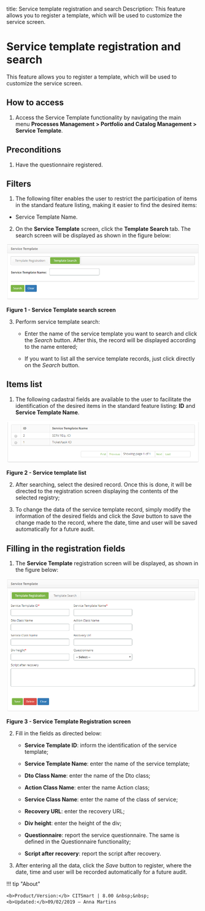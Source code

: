 title: Service template registration and search
Description: This feature allows you to register a template, which will be used to customize the service screen.

# Service template registration and search

This feature allows you to register a template, which will be used to customize
the service screen.

How to access
-------------

1.  Access the Service Template functionality by navigating the main
    menu **Processes Management > Portfolio and Catalog Management > Service
    Template**.

Preconditions
-------------

1.  Have the questionnaire registered.

Filters
-------

1.  The following filter enables the user to restrict the participation of items
    in the standard feature listing, making it easier to find the desired items:

-   Service Template Name.

2.  On the **Service Template** screen, click the **Template Search** tab. The
    search screen will be displayed as shown in the figure below:

   ![figure](images/template-service-1.png)
   
   **Figure 1 - Service Template search screen**

3.  Perform service template search:

    -   Enter the name of the service template you want to search and click
        the *Search* button. After this, the record will be displayed according
        to the name entered;

    -   If you want to list all the service template records, just click
        directly on the *Search* button.

Items list
----------

1.  The following cadastral fields are available to the user to facilitate the
    identification of the desired items in the standard feature
    listing: **ID** and **Service Template Name**.

   ![figure](images/template-service-2.png)
   
   **Figure 2 - Service template list**

2.  After searching, select the desired record. Once this is done, it will be
    directed to the registration screen displaying the contents of the selected
    registry;

3.  To change the data of the service template record, simply modify the
    information of the desired fields and click the *Save* button to save the
    change made to the record, where the date, time and user will be saved
    automatically for a future audit.

Filling in the registration fields
----------------------------------

1.  The **Service Template** registration screen will be displayed, as shown in
    the figure below:

   ![figure](images/template-service-3.png)
   
   **Figure 3 - Service Template Registration screen**

2.  Fill in the fields as directed below:

    -   **Service Template ID**: inform the identification of the service
        template;

    -   **Service Template Name**: enter the name of the service template;

    -   **Dto Class Name**: enter the name of the Dto class;

    -   **Action Class Name**: enter the name Action class;

    -   **Service Class Name**: enter the name of the class of service;

    -   **Recovery URL**: enter the recovery URL;

    -   **Div height**: enter the height of the div;

    -   **Questionnaire**: report the service questionnaire. The same is defined
        in the Questionnaire functionality;

    -   **Script after recovery**: report the script after recovery.

3.  After entering all the data, click the *Save* button to register, where the
    date, time and user will be recorded automatically for a future audit.



!!! tip "About"

    <b>Product/Version:</b> CITSmart | 8.00 &nbsp;&nbsp;
    <b>Updated:</b>09/02/2019 – Anna Martins
